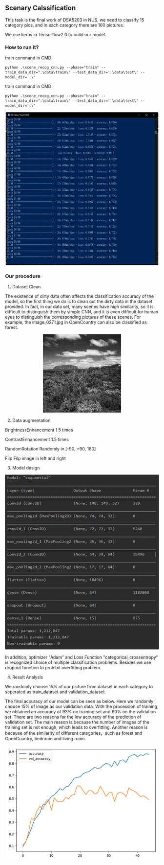 ## Scenary Calssification
This task is the final work of DSA5203 in NUS, we need to classify 15 category pics,
and in each category there are 100 pictures.

We use keras in Tensorflow2.0 to build our model.

### How to run it? 

train command in CMD:

```shell script
python .\scene_recog_cnn.py --phase="train" --train_data_dir=".\data\train\" --test_data_dir='.\data\test\' --model_dir='.\'
```

train command in CMD:

```shell script
python .\scene_recog_cnn.py --phase="train" --train_data_dir=".\data\train\" --test_data_dir='.\data\test\' --model_dir='.\'
```

<div align=center>
<img src="./readme_file/image4.png" width="500" height="500" />
</div>

### Our procedure
1. Dataset Clean

The existence of dirty data often affects the classification accuracy of the model, so the first thing we do is to clean out the dirty data in the dataset provided. In fact, in our data set, many scenes have high similarity, so it is difficult to distinguish them by simple CNN, and it is even difficult for human eyes to distinguish the corresponding pictures of these scenes. For example, the image_0271.jpg in OpenCountry can also be classified as forest.

<div align=center>
<img src="./readme_file/image1.jpg" />
</div>

2. Data augmentation



BrightnessEnhancement	1.5 times

ContrastEnhancement	1.5 times

RandomRotation	Randomly in [-90, +90, 180]

Flip	Filp image in left and right

3. Model design

<div align=center>
<img src="./readme_file/image2.png" />
</div>

In addition, optimizer "Adam" and Loss Function "categorical_crossentropy" is recognized choice of multiple classification problems.
Besides we use dropout function to prohibit overfitting problem.


4.	Result Analysis

We randomly choose 15% of our picture from dataset in each category to seperated as train_dataset and validation_dataset.

The final accuracy of our model can be seen as below. Here we randomly choose 15% of image as our validation data. With the procession of training, we obtained an accuracy of 93% on training set and 60% on the validation set. There are two reasons for the low accuracy of the prediction of validation set. The main reason is because the number of images of the training set is not enough, which leads to overfitting. Another reason is because of the similarity of different categories，such as forest and OpenCountry, bedroom and living room.

<div align=center>
<img src="./readme_file/image3.png" />
</div>

